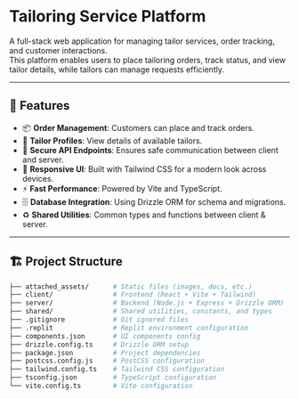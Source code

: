 # Tailoring Service Platform

A full-stack web application for managing tailor services, order tracking, and customer interactions.  
This platform enables users to place tailoring orders, track status, and view tailor details, while tailors can manage requests efficiently.

---

## 🚀 Features

- 📦 **Order Management**: Customers can place and track orders.
- 👔 **Tailor Profiles**: View details of available tailors.
- 🔐 **Secure API Endpoints**: Ensures safe communication between client and server.
- 📱 **Responsive UI**: Built with Tailwind CSS for a modern look across devices.
- ⚡ **Fast Performance**: Powered by Vite and TypeScript.
- 🗄️ **Database Integration**: Using Drizzle ORM for schema and migrations.
- ♻️ **Shared Utilities**: Common types and functions between client & server.

---

## 🏗️ Project Structure

```bash
├── attached_assets/      # Static files (images, docs, etc.)
├── client/               # Frontend (React + Vite + Tailwind)
├── server/               # Backend (Node.js + Express + Drizzle ORM)
├── shared/               # Shared utilities, constants, and types
├── .gitignore            # Git ignored files
├── .replit               # Replit environment configuration
├── components.json       # UI components config
├── drizzle.config.ts     # Drizzle ORM setup
├── package.json          # Project dependencies
├── postcss.config.js     # PostCSS configuration
├── tailwind.config.ts    # Tailwind CSS configuration
├── tsconfig.json         # TypeScript configuration
└── vite.config.ts        # Vite configuration

